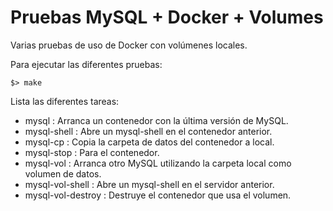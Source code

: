 Pruebas MySQL + Docker + Volumes
================================
Varias pruebas de uso de Docker con volúmenes locales.

Para ejecutar las diferentes pruebas:

    $> make

Lista las diferentes tareas:

  - mysql             : Arranca un contenedor con la última versión de MySQL.
  - mysql-shell       : Abre un mysql-shell en el contenedor anterior.
  - mysql-cp          : Copia la carpeta de datos del contenedor a local.
  - mysql-stop        : Para el contenedor.
  - mysql-vol         : Arranca otro MySQL utilizando la carpeta local como volumen de datos.
  - mysql-vol-shell   : Abre un mysql-shell en el servidor anterior.
  - mysql-vol-destroy : Destruye el contenedor que usa el volumen.

